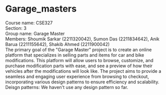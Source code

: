 # Garage_masters

Course name: CSE327 
<br>
Section: 3
<br>
Group name: Garage Master
<br>
Members: Shoumik Sarkar (2211320042), Sumon Das (2211834642), Anik Barua (2211155642), Shakib Ahmed (2211900042)
<br>
The primary goal of the "Garage Master" project is to 
create an online platform that specializes in selling parts and items for car 
and bike modifications. This platform will allow users to browse, 
customize, and purchase modification parts with ease, and see a preview 
of how their vehicles after the modifications will look like. The project 
aims to provide a seamless and engaging user experience from browsing 
to checkout, incorporating various design patterns to ensure efficiency and 
scalability. 
<br>
Deisgn patterns: We haven't use any design pattern so far.
